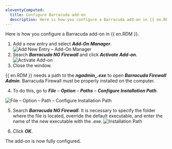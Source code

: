 ```yaml
---
eleventyComputed:
  title: Configure Barracuda add-on
  description: Here is how you configure a Barracuda add-on in {{ en.RDM }}.
---
```

Here is how you configure a Barracuda add-on in {{ en.RDM }}.

1. Add a new entry and select ***Add-On Manager***.
![Add New Entry – Add-On Manager](https://cdnweb.devolutions.net/docs/en/kb/KB6106.png)  
1. Search ***Barracuda NG Firewall*** and click ***Activate Add-on***.
![Activate Add-on](https://cdnweb.devolutions.net/docs/en/kb/KB6107.png)
1. Close the window.

{{ en.RDM }} needs a path to the ***ngadmin_.exe*** to open ***Barracuda Firewall Admin***. Barracuda Firewall must be properly installed on the computer.

4. To do this, go to ***File*** – ***Option*** – ***Paths*** – ***Configure Installation Path***.

![File – Option – Path – Configure Installation Path](https://cdnweb.devolutions.net/docs/en/kb/KB6105.png)

5. Search  ***Barracuda NG Firewall***. It is necessary to specify the folder where the file is located, override the default executable, and enter the name of the new executable with the .exe.
![Installation Path](https://cdnweb.devolutions.net/docs/en/kb/KB6108.png)

6. Click ***OK***.  

The add-on is now fully configured.

